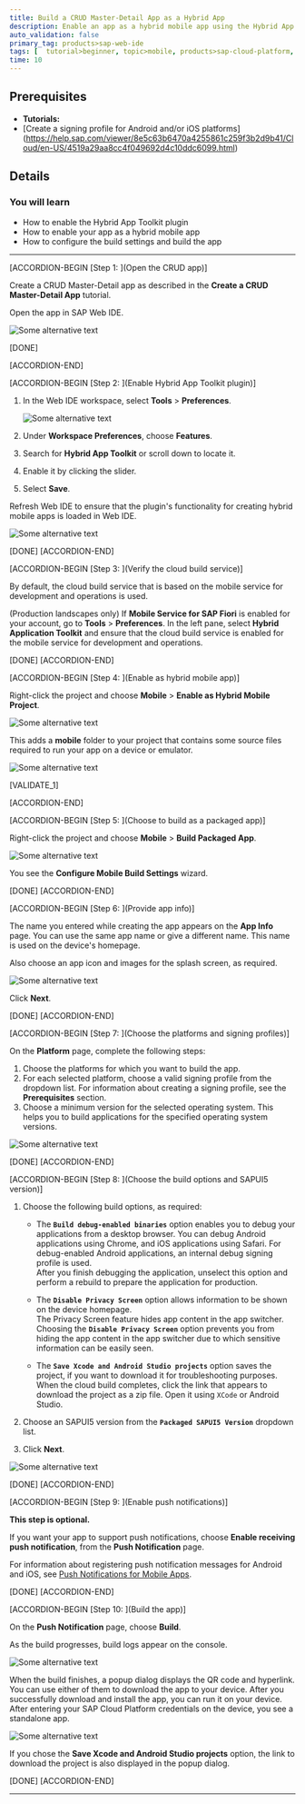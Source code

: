 ```yaml
---
title: Build a CRUD Master-Detail App as a Hybrid App
description: Enable an app as a hybrid mobile app using the Hybrid App Toolkit plugin provided by SAP Web IDE. Then build it using the cloud build service.
auto_validation: false
primary_tag: products>sap-web-ide
tags: [  tutorial>beginner, topic>mobile, products>sap-cloud-platform, products>sap-web-ide, products>sap-web-ide-plug-ins ]
time: 10
---
```


## Prerequisites  
 - **Tutorials:**
 - [Create a signing profile for Android and/or iOS platforms] (https://help.sap.com/viewer/8e5c63b6470a4255861c259f3b2d9b41/Cloud/en-US/4519a29aa8cc4f049692d4c10ddc6099.html)

## Details
### You will learn  
  - How to enable the Hybrid App Toolkit plugin
  - How to enable your app as a hybrid mobile app
  - How to configure the build settings and build the app

---

[ACCORDION-BEGIN [Step 1: ](Open the CRUD app)]

Create a CRUD Master-Detail app as described in the **Create a CRUD Master-Detail App** tutorial.

Open the app in SAP Web IDE.

![Some alternative text](step1.png)

[DONE]

[ACCORDION-END]

[ACCORDION-BEGIN [Step 2: ](Enable Hybrid App Toolkit plugin)]

1. In the Web IDE workspace, select **Tools** > **Preferences**.

    ![Some alternative text](step2-part1.png)

2. Under **Workspace Preferences**, choose **Features**.
3. Search for **Hybrid App Toolkit** or scroll down to locate it.
4. Enable it by clicking the slider.
5. Select **Save**.  

Refresh Web IDE to ensure that the plugin's functionality for creating hybrid mobile apps is loaded in Web IDE.

![Some alternative text](step2-part2.png)

[DONE]
[ACCORDION-END]

[ACCORDION-BEGIN [Step 3: ](Verify the cloud build service)]

By default, the cloud build service that is based on the mobile service for development and operations is used.

(Production landscapes only) If **Mobile Service for SAP Fiori** is enabled for your account, go to **Tools** > **Preferences**. In the left pane, select **Hybrid Application Toolkit** and ensure that the cloud build service is enabled for the mobile service for development and operations.

[DONE]
[ACCORDION-END]

[ACCORDION-BEGIN [Step 4: ](Enable as hybrid mobile app)]

Right-click the project and choose **Mobile** > **Enable as Hybrid Mobile Project**.

![Some alternative text](step4-part1.png)

This adds a **mobile** folder to your project that contains some source files required to run your app on a device or emulator.

![Some alternative text](step4-part2.png)

[VALIDATE_1]

[ACCORDION-END]


[ACCORDION-BEGIN [Step 5: ](Choose to build as a packaged app)]

Right-click the project and choose **Mobile** > **Build Packaged App**.

![Some alternative text](step5.png)

You see the **Configure Mobile Build Settings** wizard.

[DONE]
[ACCORDION-END]

[ACCORDION-BEGIN [Step 6: ](Provide app info)]

The name you entered while creating the app appears on the **App Info** page. You can use the same app name or give a different name. This name is used on the device's homepage.

Also choose an app icon and images for the splash screen, as required.

![Some alternative text](step6.png)

Click **Next**.

[DONE]
[ACCORDION-END]

[ACCORDION-BEGIN [Step 7: ](Choose the platforms and signing profiles)]

On the **Platform** page, complete the following steps:

1. Choose the platforms for which you want to build the app.
2. For each selected platform, choose a valid signing profile from the dropdown list.
For information about creating a signing profile, see the **Prerequisites** section.
3. Choose a minimum version for the selected operating system.
This helps you to build applications for the specified operating system versions.

![Some alternative text](step7.png)

[DONE]
[ACCORDION-END]

[ACCORDION-BEGIN [Step 8: ](Choose the build options and SAPUI5 version)]

1. Choose the following build options, as required:

    - The **`Build debug-enabled binaries`** option enables you to debug your applications from a desktop browser.
  You can debug Android applications using Chrome, and iOS applications using Safari. For debug-enabled Android applications, an internal debug signing profile is used.  
  After you finish debugging the application, unselect this option and perform a rebuild to prepare the application for production.

    - The **`Disable Privacy Screen`** option allows information to be shown on the device homepage.  
    The Privacy Screen feature hides app content in the app switcher. Choosing the **`Disable Privacy Screen`** option prevents you from hiding the app content in the app switcher due to which sensitive information can be easily seen.

    - The **`Save Xcode and Android Studio projects`** option saves the project, if you want to download it for troubleshooting purposes. When the cloud build completes, click the link that appears to download the project as a zip file. Open it using `XCode` or Android Studio.

2. Choose an SAPUI5 version from the **`Packaged SAPUI5 Version`** dropdown list.

3. Click **Next**.

![Some alternative text](step8.png)

[DONE]
[ACCORDION-END]

[ACCORDION-BEGIN [Step 9: ](Enable push notifications)]

**This step is optional.**

If you want your app to support push notifications, choose **Enable receiving push notification**, from the **Push Notification** page.

For information about registering push notification messages for Android and iOS, see [Push Notifications for Mobile Apps](https://help.sap.com/viewer/8e5c63b6470a4255861c259f3b2d9b41/Cloud/en-US/7503960ecdcb423c89c9611862248373.html).

[DONE]
[ACCORDION-END]

[ACCORDION-BEGIN [Step 10: ](Build the app)]

On the **Push Notification** page, choose **Build**.

As the build progresses, build logs appear on the console.

![Some alternative text](step10-part1.png)

When the build finishes, a popup dialog displays the QR code and hyperlink. You can use either of them to download the app to your device. After you successfully download and install the app, you can run it on your device. After entering your SAP Cloud Platform credentials on the device, you see a standalone app.

![Some alternative text](step10-part2.png)


If you chose the **Save Xcode and Android Studio projects** option, the link to download the project is also displayed in the popup dialog.

[DONE]
[ACCORDION-END]


---

